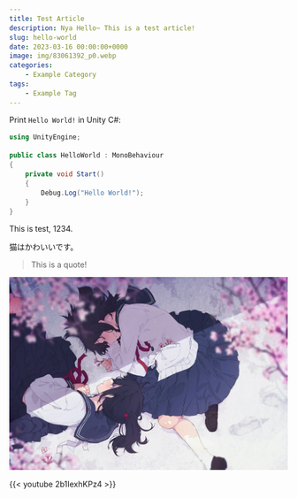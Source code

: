 ```yaml
---
title: Test Article
description: Nya Hello~ This is a test article!
slug: hello-world
date: 2023-03-16 00:00:00+0000
image: img/83061392_p0.webp
categories:
    - Example Category
tags:
    - Example Tag
---
```


Print `Hello World!` in Unity C#:
```csharp
using UnityEngine;

public class HelloWorld : MonoBehaviour
{
    private void Start()
    {
        Debug.Log("Hello World!");
    }
}
```

This is test, 1234.

猫はかわいいです。

> This is a quote!

![Image Test](img/69660140_p0.webp)

{{< youtube 2b1IexhKPz4 >}}
